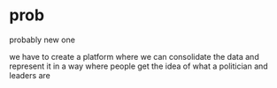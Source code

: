 # prob
probably new one

we have to create a platform where we can consolidate the data and represent it in a way where people get the idea of what a politician and leaders are


